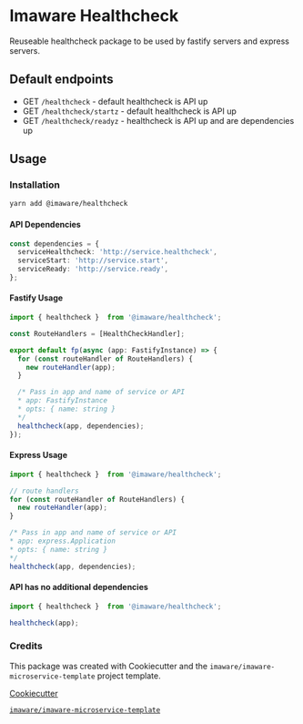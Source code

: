 # Imaware Healthcheck

Reuseable healthcheck package to be used by fastify servers and express servers.

## Default endpoints

- GET `/healthcheck` - default healthcheck is API up
- GET `/healthcheck/startz` - default healthcheck is API up
- GET `/healthcheck/readyz` - healthcheck is API up and are dependencies up

## Usage

### Installation

```bash
yarn add @imaware/healthcheck
```

#### API Dependencies

  ```typescript
  const dependencies = {
    serviceHealthcheck: 'http://service.healthcheck',
    serviceStart: 'http://service.start',
    serviceReady: 'http://service.ready',
  };
  ```

#### Fastify Usage

  ```typescript
  import { healthcheck }  from '@imaware/healthcheck';

  const RouteHandlers = [HealthCheckHandler];

  export default fp(async (app: FastifyInstance) => {
    for (const routeHandler of RouteHandlers) {
      new routeHandler(app);
    }

    /* Pass in app and name of service or API
    * app: FastifyInstance
    * opts: { name: string }
    */
    healthcheck(app, dependencies);
  });
  ```

#### Express Usage

  ```typescript
  import { healthcheck }  from '@imaware/healthcheck';

  // route handlers
  for (const routeHandler of RouteHandlers) {
    new routeHandler(app);
  }

  /* Pass in app and name of service or API
  * app: express.Application
  * opts: { name: string }
  */
  healthcheck(app, dependencies);
  ```

#### API has no additional dependencies

  ```typescript
  import { healthcheck }  from '@imaware/healthcheck';

  healthcheck(app);
  ```

### Credits

This package was created with Cookiecutter and the `imaware/imaware-microservice-template` project template.

[Cookiecutter](https://github.com/cookiecutter/cookiecutter)

[`imaware/imaware-microservice-template`](https://github.com/imaware/imaware-microservice-template)
